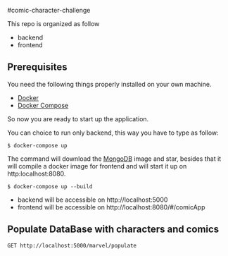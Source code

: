 #comic-character-challenge

This repo is organized as follow

- backend
- frontend

## Prerequisites

You need the following things properly installed on your own machine.

- [Docker](https://github.com/Netflix/eureka)
- [Docker Compose](https://docs.docker.com/compose/install/)

So now you are ready to start up the application.

You can choice to run only backend, this way you have to type as follow:

```console
$ docker-compose up
```

The command will download the [MongoDB](https://www.mongodb.com) image and star, besides that it will compile a docker image for frontend and will start it up on http:localhost:8080.

```console
$ docker-compose up --build
```

- backend will be accessible on http://localhost:5000
- frontend will be accessible on http://localhost:8080/#/comicApp

## Populate DataBase with characters and comics

```console
GET http://localhost:5000/marvel/populate
```

